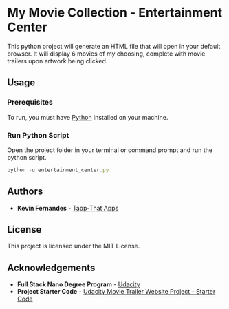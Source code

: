# My Movie Collection - Entertainment Center

This python project will generate an HTML file that will open in your default browser. It will display 6 movies of my choosing, complete with movie trailers upon artwork being clicked.

## Usage

### Prerequisites

To run, you must have [Python](https://www.python.org/) installed on your machine.

### Run Python Script

Open the project folder in your terminal or command prompt and run the python script.

```javascript
python -u entertainment_center.py
```

## Authors

* **Kevin Fernandes** - [Tapp-That Apps](http://www.tappthatapps.com)

## License

This project is licensed under the MIT License.

## Acknowledgements

* **Full Stack Nano Degree Program** - [Udacity](http://www.udacity.com)
* **Project Starter Code** - [Udacity Movie Trailer Website Project - Starter Code](https://github.com/udacity/ud036_StarterCode)
